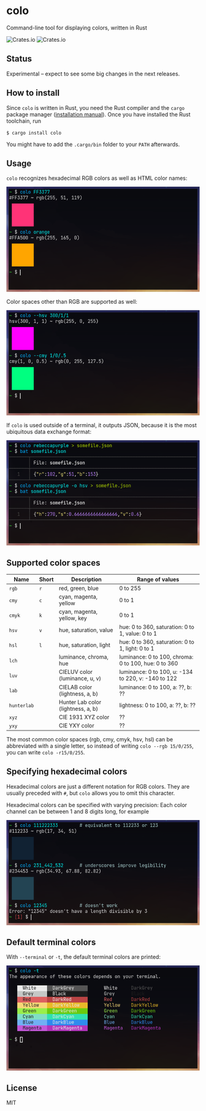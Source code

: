 # colo

Command-line tool for displaying colors, written in Rust

![Crates.io](https://img.shields.io/crates/l/colo) ![Crates.io](https://img.shields.io/crates/v/colo)

## Status

Experimental – expect to see some big changes in the next releases.

## How to install

Since `colo` is written in Rust, you need the Rust compiler and the `cargo` package manager ([installation manual](https://www.rust-lang.org/tools/install)). Once you have installed the Rust toolchain, run

```shell
$ cargo install colo
```

You might have to add the `.cargo/bin` folder to your `PATH` afterwards.

## Usage

`colo` recognizes hexadecimal RGB colors as well as HTML color names:

![usage](docs/colo1.png)

Color spaces other than RGB are supported as well:

![usage with other color spaces](docs/colo2.png)

If `colo` is used outside of a terminal, it outputs JSON, because it is the most ubiquitous data exchange format:

![json usage](docs/colo3.png)

## Supported color spaces

| Name    | Short | Description                        | Range of values |
|---------|-------|------------------------------------|-----------------|
| `rgb`   | `r`   | red, green, blue                   | 0 to 255        |
| `cmy`   | `c`   | cyan, magenta, yellow              | 0 to 1          |
| `cmyk`  | `k`   | cyan, magenta, yellow, key         | 0 to 1          |
| `hsv`   | `v`   | hue, saturation, value             | hue: 0 to 360, saturation: 0 to 1, value: 0 to 1     |
| `hsl`   | `l`   | hue, saturation, light             | hue: 0 to 360, saturation: 0 to 1, light: 0 to 1     |
| `lch`   |       | luminance, chroma, hue             | luminance: 0 to 100, chroma: 0 to 100, hue: 0 to 360 |
| `luv`   |       | CIELUV color (luminance, u, v)     | luminance: 0 to 100, u: -134 to 220, v: -140 to 122  |
| `lab`   |       | CIELAB color (lightness, a, b)     | luminance: 0 to 100, a: ??, b: ??                    |
| `hunterlab` |   | Hunter Lab color (lightness, a, b) | lightness: 0 to 100, a: ??, b: ??                    |
| `xyz`   |       | CIE 1931 XYZ color                 | ??              |
| `yxy`   |       | CIE YXY color                      | ??              |

The most common color spaces (rgb, cmy, cmyk, hsv, hsl) can be abbreviated with a single letter, so instead of writing `colo --rgb 15/0/255`, you can write `colo -r15/0/255`.

## Specifying hexadecimal colors

Hexadecimal colors are just a different notation for RGB colors. They are usually preceded with `#`, but `colo` allows you to omit this character.

Hexadecimal colors can be specified with varying precision: Each color channel can be between 1 and 8 digits long, for example

![hex numbers](docs/colo5.png)

## Default terminal colors

With `--terminal` or `-t`, the default terminal colors are printed:

![terminal usage](docs/colo4.png)

## License

MIT
